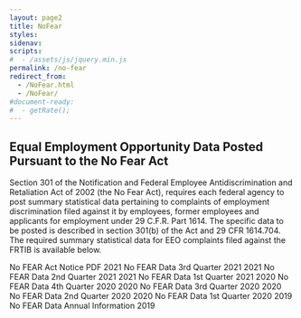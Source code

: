 ```yaml
---
layout: page2
title: NoFear
styles:
sidenav:
scripts:
#  - /assets/js/jquery.min.js
permalink: /no-fear
redirect_from:
  - /NoFear.html
  - /NoFear/
#document-ready:
#  - getRate();
---
```


## Equal Employment Opportunity Data Posted Pursuant to the No Fear Act
Section 301 of the Notification and Federal Employee Antidiscrimination and Retaliation Act of 2002 (the No Fear Act), requires each federal agency to post summary statistical data pertaining to complaints of employment discrimination filed against it by employees, former employees and applicants for employment under 29 C.F.R. Part 1614. The specific data to be posted is described in section 301(b) of the Act and 29 CFR 1614.704. The required summary statistical data for EEO complaints filed against the FRTIB is available below.



No FEAR Act Notice PDF
2021 No FEAR Data 3rd Quarter 2021
2021 No FEAR Data 2nd Quarter 2021
2021 No FEAR Data 1st Quarter 2021
2020 No FEAR Data 4th Quarter 2020
2020 No FEAR Data 3rd Quarter 2020
2020 No FEAR Data 2nd Quarter 2020
2020 No FEAR Data 1st Quarter 2020
2019 No FEAR Data Annual Information 2019

<!-- CONTENT END -->
